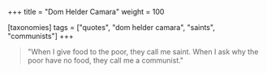 +++
title = "Dom Helder Camara"
weight = 100

[taxonomies]
tags = ["quotes", "dom helder camara", "saints", "communists"]
+++

> "When I give food to the poor, they call me saint. When I ask why the poor
> have no food, they call me a communist."
